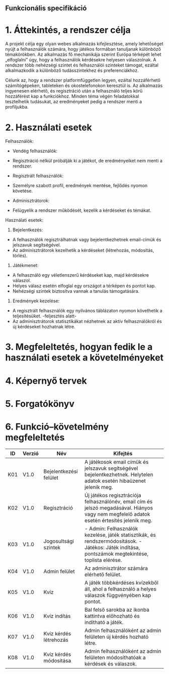 ## Funkcionális specifikáció

# 1. Áttekintés, a rendszer célja
A projekt célja egy olyan webes alkalmazás kifejlesztése, amely lehetőséget nyújt a felhasználók számára, hogy játékos formában tanuljanak különböző témakörökben. Az alkalmazás fő mechanikája szerint Európa térképét lehet „elfoglalni” úgy, hogy a felhasználók kérdésekre helyesen válaszolnak. A rendszer több nehézségi szintet és felhasználói szinteket támogat, ezáltal alkalmazkodik a különböző tudásszintekhez és preferenciákhoz.

Célunk az, hogy a rendszer platformfüggetlen legyen, ezáltal hozzáférhető számítógépeken, tableteken és okostelefonokon keresztül is. Az alkalmazás ingyenesen elérhető, és regisztráció után a felhasználó teljes körű hozzáférést kap a funkciókhoz. Minden téma végén feladatokkal tesztelhetik tudásukat, az eredményeket pedig a rendszer menti a profiljukba.

# 2. Használati esetek

Felhasználók: 

* Vendég felhasználók:
- Regisztráció nélkül próbálják ki a játékot, de eredményeiket nem menti a rendszer.
* Regisztrált felhasználók:
- Személyre szabott profil, eredmények mentése, fejlődés nyomon követése.
* Adminisztrátorok:
- Felügyelik a rendszer működését, kezelik a kérdéseket és témákat.

Használati esetek:

1. Bejelentkezés:
* A felhasználók regisztrálhatnak vagy bejelentkezhetnek email-címük és jelszavuk segítségével.
* Az adminisztrátorok kezelhetik a kérdéseket (létrehozás, módosítás, törlés).

1. Játékmenet:
* A felhasználó egy véletlenszerű kérdéseket kap, majd kérdésekre válaszol.
* Helyes válasz esetén elfoglal egy országot a térképen és pontot kap.
* Nehézségi szintek biztosítva vannak a tanulás támogatására.

1. Eredmények kezelése:
* A regisztrált felhasználók egy nyilvános táblázaton nyomon követhetik a teljesítésüket. -feljesztés alatt-
* Az adminisztrátorok statisztikákat nézhetnek az aktív felhasználókról és új kérdéseket hozhatnak létre.


# 3. Megfeleltetés, hogyan fedik le a használati esetek a követelményeket


# 4. Képernyő tervek


# 5. Forgatókönyv


# 6. Funkció–követelmény megfeleltetés
ID|Verzió|Név|Kifejtés
--|------|---|--------
K01|V1.0|Bejelentkezési felület|A játékosok email címük és jelszavuk segítségével bejelentkezhetnek. Helytelen adatok esetén hibaüzenet jelenik meg.
K02|V1.0|Regisztráció|Új játékos regisztrációja felhasználónév, email cím és jelszó megadásával. Hiányos vagy nem megfelelő adatok esetén értesítés jelenik meg.
K03|V1.0|Jogosultsági szintek|- Admin: Felhasználók kezelése, játék statisztikák, és rendszermódosítások. - Játékos: Játék indítása, pontszámok megtekintése, toplista elérése.
K04|V1.0|Admin felület|Az adminisztrátor számára elérhető felület.
K05|V1.0|Kvíz|A játék többkérdéses kvízekből áll, ahol a felhasználó a helyes válaszok függvényében kap pontot.
K06|V1.0|Kvíz indítás|Bal felső sarokba az ikonba kattintva előhozható és indítható a játék.
K07|V1.0|Kvíz kérdés létrehozás|Admin felhasználóként az admin felületen új kérdés hozható létre.
K08|V1.0|Kvíz kérdés módosítása|Admin felhasználóként az admin felületen módosíthatóak a kérdések és válaszok.